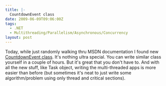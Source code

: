 ```yaml
---
title: |-
  CountdownEvent class
date: 2009-06-09T09:06:00Z
tags:
  - .NET
  - Multithreading/Parallelism/Asynchronous/Concurrency
layout: post
---
```

Today, while just randomly walking thru MSDN documentation I found new [CountdownEvent class][1]. It's nothing ultra special. You can write similar class yourself in a couple of hours. But it's great that you don't have to. And with all the new stuff, like Task object, writing the multi-threaded apps is more easier than before (but sometimes it's neat to just write some algorithm/problem using only thread and critical sections).

[1]: http://msdn.microsoft.com/en-us/library/system.threading.countdownevent(VS.100).aspx